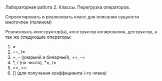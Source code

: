 Лабораторная работа 2. Классы. Перегрузка операторов.

Спроектировать и реализовать класс для описания сущности многочлен (полином)

Реализовать конструктор(ы), конструктор копирования, деструктор, а так же следующие операторы:
1. =
2. ==, !=
3. +, - (унарынй и бинарный), +=, -=
4. *, / (на число), *=, /=
5. <<, >>
6. [] (для получения коэффициента i-го члена)
